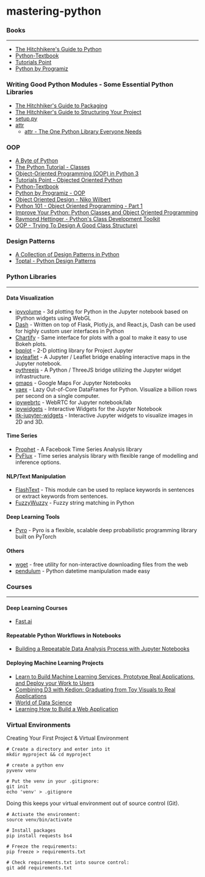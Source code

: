 # mastering-python

### Books
-----


- [The Hitchhikere's Guide to Python](https://docs.python-guide.org/)
- [Python-Textbook](https://python-textbok.readthedocs.io/en/1.0/index.html)
- [Tutorials Point](https://www.tutorialspoint.com/python)
- [Python by Programiz](https://www.programiz.com/python-programming/first-program)


### Writing Good Python Modules - Some Essential Python Libraries
- [The Hitchhiker's Guide to Packaging](https://the-hitchhikers-guide-to-packaging.readthedocs.io/en/latest/index.html)
- [The Hitchhiker's Guide to Structuring Your Project](https://docs.python-guide.org/writing/structure/)
- [setup.py](https://github.com/kennethreitz/setup.py)
- [attr](https://attrs.readthedocs.io/en/stable/)
  - [attr - The One Python Library Everyone Needs](https://glyph.twistedmatrix.com/2016/08/attrs.html)


### OOP
- [A Byte of Python](https://python.swaroopch.com/oop.html)
- [The Python Tutorial - Classes](https://docs.python.org/3/tutorial/classes.html)
- [Object-Oriented Programming (OOP) in Python 3](https://realpython.com/python3-object-oriented-programming/)
- [Tutorials Point - Objected Oriented Python](https://www.tutorialspoint.com/python/python_classes_objects.htm)
- [Python-Textbook](https://python-textbok.readthedocs.io/en/1.0/Object_Oriented_Programming.html)
- [Python by Programiz - OOP](https://www.programiz.com/python-programming/object-oriented-programming)
- [Object Oriented Design - Niko Wilbert](https://python.g-node.org/python-summerschool-2013/_media/wiki/oop/oo_design_2013.pdf)
- [Python 101 - Object Oriented Programming - Part 1](https://medium.com/the-renaissance-developer/python-101-object-oriented-programming-part-1-7d5d06833f26)
- [Improve Your Python: Python Classes and Object Oriented Programming](https://jeffknupp.com/blog/2014/06/18/improve-your-python-python-classes-and-object-oriented-programming/)
- [Raymond Hettinger - Python's Class Development Toolkit](https://www.youtube.com/watch?v=HTLu2DFOdTg)
- [OOP - Trying To Design A Good Class Structure)](https://stackoverflow.com/questions/39922553/oop-trying-to-design-a-good-class-structure)

### Design Patterns
- [A Collection of Design Patterns in Python](https://github.com/faif/python-patterns)
- [Toptal - Python Design Patterns](https://www.toptal.com/python/python-design-patterns)





### Python Libraries
--------------

#### Data Visualization
- [ipyvolume](https://github.com/maartenbreddels/ipyvolume) - 3d plotting for Python in the Jupyter notebook based on IPython widgets using WebGL
- [Dash](https://dash.plot.ly/) - Written on top of Flask, Plotly.js, and React.js, Dash can be used for highly custom user interfaces in Python
- [Chartify](https://github.com/spotify/chartify/) - Same interface for plots with a goal to make it easy to use Bokeh plots.
- [bqplot](https://github.com/bloomberg/bqplot) - 2-D plotting library for Project Jupyter
- [ipyleaflet](https://github.com/jupyter-widgets/ipyleaflet) - A Jupyter / Leaflet bridge enabling interactive maps in the Jupyter notebook.
- [pythreejs](https://github.com/jupyter-widgets/pythreejs) - 
A Python / ThreeJS bridge utilizing the Jupyter widget infrastructure.
- [gmaps](https://jupyter-gmaps.readthedocs.io/en/stable/tutorial.html) - Google Maps For Jupyter Notebooks
- [vaex](https://vaex.io/) - Lazy Out-of-Core DataFrames for Python. Visualize a billion rows per second on a single computer.
- [ipywebrtc](https://github.com/maartenbreddels/ipywebrtc) - WebRTC for Jupyter notebook/lab
- [ipywidgets](https://ipywidgets.readthedocs.io/en/stable/examples/Widget%20List.html) - Interactive Widgets for the Jupyter Notebook
- [itk-jupyter-widgets](https://github.com/InsightSoftwareConsortium/itk-jupyter-widgets) - Interactive Jupyter widgets to visualize images in 2D and 3D.

#### Time Series
- [Prophet](https://facebook.github.io/prophet/) - A Facebook Time Series Analysis library
- [PyFlux](https://pyflux.readthedocs.io/en/latest/index.html) - Time series analysis library with flexible range of modelling and inference options.

#### NLP/Text Manipulation
- [FlashText](https://flashtext.readthedocs.io/en/latest/) - This module can be used to replace keywords in sentences or extract keywords from sentences.
- [FuzzyWuzzy](https://github.com/seatgeek/fuzzywuzzy) - Fuzzy string matching in Python

#### Deep Learning Tools
- [Pyro](http://pyro.ai/examples/) - Pyro is a flexible, scalable deep probabilistic programming library built on PyTorch

#### Others
- [wget](https://bitbucket.org/techtonik/python-wget/src) - free utility for non-interactive downloading files from the web
- [pendulum](https://github.com/sdispater/pendulum) - Python datetime manipulation made easy


### Courses
----------

#### Deep Learning Courses
- [Fast.ai](https://course.fast.ai/index.html)

#### Repeatable Python Workflows in Notebooks
- [Building a Repeatable Data Analysis Process with Jupyter Notebooks](http://pbpython.com/notebook-process.html)

#### Deploying Machine Learning Projects
- [Learn to Build Machine Learning Services, Prototype Real Applications, and Deploy your Work to Users](https://towardsdatascience.com/learn-to-build-machine-learning-services-prototype-real-applications-and-deploy-your-work-to-aa97b2b09e0c)
- [Combining D3 with Kedion: Graduating from Toy Visuals to Real Applications](https://towardsdatascience.com/combining-d3-with-kedion-graduating-from-toy-visuals-to-real-applications-92bf7c3cc713)
- [World of Data Science](http://www.worldofdatascience.com/index.html)
- [Learning How to Build a Web Application](https://medium.com/@rchang/learning-how-to-build-a-web-application-c5499bd15c8f)



### Virtual Environments

Creating Your First Project & Virtual Environment

```
# Create a directory and enter into it
mkdir myproject && cd myproject

# create a python env
pyvenv venv

# Put the venv in your .gitignore:
git init
echo 'venv' > .gitignore
```
Doing this keeps your virtual environment out of source control (Git).
```
# Activate the environment:
source venv/bin/activate

# Install packages
pip install requests bs4

# Freeze the requirements:
pip freeze > requirements.txt

# Check requirements.txt into source control:
git add requirements.txt
```
